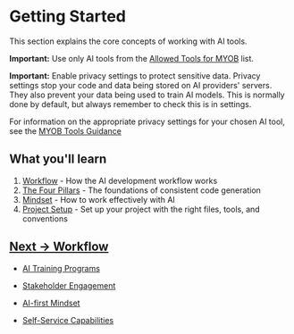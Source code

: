 # Getting Started

This section explains the core concepts of working with AI tools.

**Important:** Use only AI tools from the [Allowed Tools for MYOB](../appendix/MYOB-approved-tools.md) list. 

**Important:** Enable privacy settings to protect sensitive data. Privacy settings stop your code and data being stored on AI providers' servers. They also prevent your data being used to train AI models. This is normally done by default, but always remember to check this is in settings. 

For information on the appropriate privacy settings for your chosen AI tool, see the [MYOB Tools Guidance](./tools-guidance.md)

## What you'll learn
1. [Workflow](workflow.md) - How the AI development workflow works
2. [The Four Pillars](the-four-pillars.md) - The foundations of consistent code generation
3. [Mindset](ai-working-mindset.md) - How to work effectively with AI
4. [Project Setup](project-setup.md) - Set up your project with the right files, tools, and conventions

## [Next -> Workflow](workflow.md)

- [AI Training Programs](ai-training-programs.md)

- [Stakeholder Engagement](stakeholder-engagement.md)

- [AI-first Mindset](ai-first-mindset.md)

- [Self-Service Capabilities](self-service-capabilities.md)
